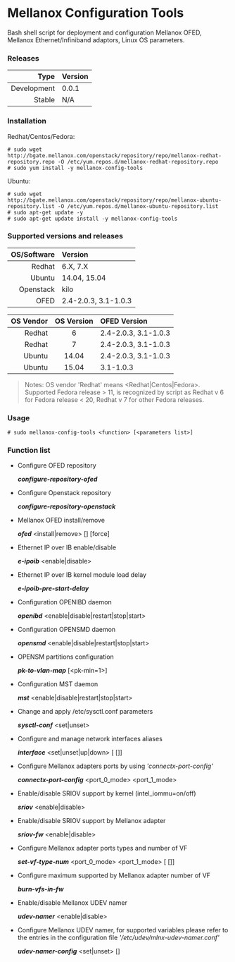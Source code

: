 # Mellanox Configuration Tools

Bash shell script for deployment and configuration Mellanox OFED, Mellanox Ethernet/Infiniband adaptors, Linux OS parameters.

### Releases
|Type|Version|
|---:|:---|
|Development|0.0.1|
|Stable|N/A|

### Installation
Redhat/Centos/Fedora:
```
# sudo wget http://bgate.mellanox.com/openstack/repository/repo/mellanox-redhat-repository.repo -O /etc/yum.repos.d/mellanox-redhat-repository.repo
# sudo yum install -y mellanox-config-tools
```
Ubuntu:
```
# sudo wget http://bgate.mellanox.com/openstack/repository/repo/mellanox-ubuntu-repository.list -O /etc/yum.repos.d/mellanox-ubuntu-repository.list
# sudo apt-get update -y
# sudo apt-get update install -y mellanox-config-tools
```
### Supported versions and releases

|OS\/Software|Version|
|---:|:---|
|Redhat|6.X, 7.X|
|Ubuntu|14.04, 15.04|
|Openstack|kilo|
|OFED|2.4-2.0.3, 3.1-1.0.3|

|OS Vendor|OS Version| OFED Version|
|---:|:---:|:---|
|Redhat|6|2.4-2.0.3, 3.1-1.0.3|
|Redhat|7|2.4-2.0.3, 3.1-1.0.3|
|Ubuntu|14.04|2.4-2.0.3, 3.1-1.0.3|
|Ubuntu|15.04|3.1-1.0.3|

>Notes: OS vendor 'Redhat' means \<Redhat|Centos|Fedora\>. Supported
Fedora release > 11, is recognized by script as Redhat v 6 for
Fedora release < 20, Redhat v 7 for other Fedora releases.

### Usage

```
# sudo mellanox-config-tools <function> [<parameters list>]
```

### Function list

+ Configure OFED repository

  ***configure-repository-ofed*** <ofed-version-number>
  
+ Configure Openstack repository

   ***configure-repository-openstack*** <openstack-release-codename>

+ Mellanox OFED install/remove

   ***ofed*** <install|remove> [<ofed-version-number>] [force]

+ Ethernet IP over IB enable/disable

  ***e-ipoib*** <enable|disable>

+ Ethernet IP over IB kernel module load delay

  ***e-ipoib-pre-start-delay*** <delay in seconds>
  
+ Configuration OPENIBD daemon

  ***openibd*** <enable|disable|restart|stop|start>
  
+ Configuration OPENSMD daemon

  ***opensmd*** <enable|disable|restart|stop|start>

+ OPENSM partitions configuration

  ***pk-to-vlan-map*** <vlan-min> <vlan-max> [<pk-min=1>]

+ Configuration MST daemon

  ***mst*** <enable|disable|restart|stop|start>

+ Change and apply /etc/sysctl.conf parameters

  ***sysctl-conf*** <set|unset> <var> <val>

+ Configure and manage network interfaces aliases

  ***interface*** <set|unset|up|down> <if-name> <if-alias> [<ip-address>  [<netmask>]]

+ Configure Mellanox adapters ports by using *'connectx-port-config'*

  ***connectx-port-config*** <port_0_mode> <port_1_mode>

+ Enable/disable SRIOV support by kernel (intel_iommu=on/off)

  ***sriov*** <enable|disable>

+ Enable/disable SRIOV support by Mellanox adapter

  ***sriov-fw*** <enable|disable>

+ Configure Mellanox adapter ports types and number of VF

  ***set-vf-type-num*** <port_0_mode> <port_1_mode> [<num-vf> [<probe-vf>]]

+ Configure maximum supported by Mellanox adapter number of VF

  ***burn-vfs-in-fw*** <num-vf>

+ Enable/disable Mellanox UDEV namer

  ***udev-namer*** <enable|disable>

+ Configure Mellanox UDEV namer, for supported variables please refer to the entries in the configuration file *'/etc/udev/mlnx-udev-namer.conf'*

   ***udev-namer-config*** <set|unset> <variable> [<value>]




